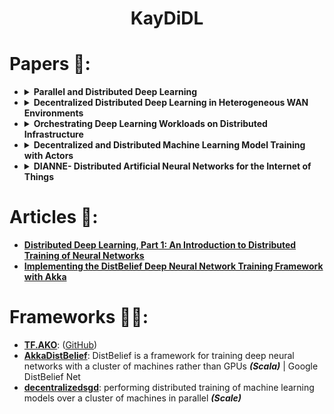 <h1 align=center> KayDiDL </h1>

# Papers 📜:

<ul>

<li>
<details><summary><b>Parallel and Distributed Deep Learning</b></summary>
<p>
	
##### Analysis (empirically) the speedup in training a CNN using conventional _*single core CPU*_ and _*GPU*_ and provide practical suggestions to improve training times.

- **Synchronous Update Methods**: {Parallel SGD, Alternating Direction Method of Multipliers SGD (ADMM.SGD)}
- **Asynchronous Update Methods**: {Downpour SGD}

</p>
</details>
</li>


<li>
<details><summary><b>Decentralized Distributed Deep Learning in Heterogeneous WAN Environments</b></summary>
<p>
	
##### decentralized distributed deep learning framework for such heterogeneous WAN-based infrastructures
**The framework dynamically and automatically adjusts**:
- The frequency of parameter sharing
- The size of parameters shared depending on individual network bandwidth and data processing power
- Introduces a new scaling factor to control the degree of contribution to parameter updates by considering the amount of data trained during unit time in each device

**Result**:
_**Sharing small size of parameters (partial params)**_ is more effective to increase the accuracy faster when machines are highly network bandwidth-constrained during training.

</p>
</details>
</li>


<li>
<details><summary><b>Orchestrating Deep Learning Workloads on Distributed Infrastructure</b></summary>
<p>
	
#####  Deep Learning Workloads requirements to support GPUs in container management systems and describe solutions in Kubernetes

**Issues**:
- GPU’s are _**unique**_ quantities (GPU 0, GPU 1, ...) and they must be allocated accordingly
- _**GPU topology**_, will heavily affect the bandwidth of _(GPU to GPU communication)_
- GPU topology even affects GPU capabil- ities. In some systems, for example, GPUs on different CPU socket cannot have Peer to Peer communication capability.

**Solutions**:
- [x] Enabled GPU support on Kubernetes
- [x] Implemented GPU allocator module:
	- record GPU number-to-device mapping
	- maps the number to actual GPU devices according to required scheduling policy and expose the allocated GPUs to application inside the container
- [x] Developed **two** advanced GPU schedulers:
	- _bin-packing scheduler_: tries to bundle GPU jobs to fewer servers, so that other idle servers can be reserved for potentially large jobs
	- _topology-aware scheduler_:  automatically collect GPU topology informa- tion of each worker node, and assign nodes that deliver the highest possible bandwidth to the application
- [x] Enhanced Kubernetes to gather the device drivers on kubelet startup and mount these drivers into the container automatically
- [x] Enabled GPU liveness check on Kubernetes 
- [x] Added GPU quota support in Kubernetes => support multiple users

</p>
</details>
</li>


<li>
<details><summary><b>Decentralized and Distributed Machine Learning Model Training with Actors</b></summary>
<p>
	
##### Explore a more experimental form of _decentralized training_ that removes bottleneck{centralized parameter server introduces a bottleneck and single-point of failure during training}

**Actor-Based Concurrency Model**:
> implemented as actors using the Akka2 actor framework written in Scala, based off the work done by Alex Minnaar3 in implementing Google’s DistBelief framework in Akka

**Network Architecture**: => XOR
- **Asynchronous centralized training**: attain similar accuracy with much higher throughput by using soft synchronization
- **Fully asynchronous and decentralized training**: net the greatest overall training speed, but at a cost to model accuracy. _(This cost is configurable based on the setting of **τ**)_

_**New Keywords**_:
- **threshold parameter (τ)**: tunes the frequency with which updates are sent out to all other data shards in the system.
- **gradient residual​**:


</p>
</details>
</li>


<li>
<details><summary><b>DIANNE- Distributed Artificial Neural Networks for the Internet of Things</b></summary>
<p>
	
##### DIANNE middleware framework is presented that is optimized for single sample feed-forward execution and facilitates distributing artificial neural networks across multiple IoT devices

Cloud is often the natural choice to train and evaluate neural networks, benefiting from the huge compute power and scalability, but IoT applications with sensors sending a continuous stream of data, 
the Cloud introduces additional complications:
- connection to the Cloud is required at all times, having to deal with limitations in **bandwidth and a high and variable latency**
- sending sensor data to the Cloud may introduce **security holes and privacy issues**


_**The first experiment’s results**_  prove that large neural networks, which can not fit on small embedded devices, can benefit from distributing the slow convolutional modules to other devices in the IoT environment preferable equipped with GPU acceleration. 
_**The second experiment**_ shows that the DIANNE middleware performs excellently on GPU accelerated devices, outperforming all tested frameworks when only a single image is forwarded through the network.

**Result**:
DIANNE actually performs on par or better than the other frameworks.


</p>
</details>
</li>


</ul>

# Articles 📖:

- **[Distributed Deep Learning, Part 1: An Introduction to Distributed Training of Neural Networks](https://blog.skymind.ai/distributed-deep-learning-part-1-an-introduction-to-distributed-training-of-neural-networks/)**
- **[Implementing the DistBelief Deep Neural Network Training Framework with Akka](http://alexminnaar.com/implementing-the-distbelief-deep-neural-network-training-framework-with-akka.html)**


# Frameworks 👨‍💻:

- **[TF.AKO](https://www-users.cs.umn.edu/~chandra/tfako/home.html)**: ([GitHub](https://github.com/mesh-umn/TF.AKO))
- **[AkkaDistBelief](https://github.com/alexminnaar/AkkaDistBelief)**: DistBelief is a framework for training deep neural networks with a cluster of machines rather than GPUs _**(Scala)**_ | Google DistBelief Net
- **[decentralizedsgd](https://github.com/tgaddair/decentralizedsgd)**: performing distributed training of machine learning models over a cluster of machines in parallel _**(Scale)**_
